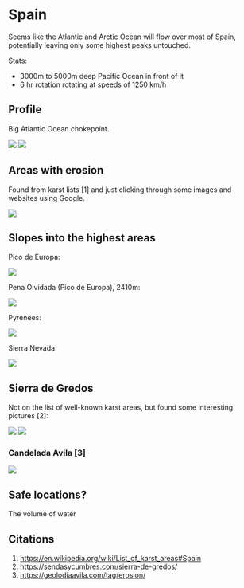 # Spain

Seems like the Atlantic and Arctic Ocean will flow over most of Spain, potentially leaving only some highest peaks untouched.

Stats:
- 3000m to 5000m deep Pacific Ocean in front of it
- 6 hr rotation rotating at speeds of 1250 km/h

## Profile

Big Atlantic Ocean chokepoint.

![](img/profile.jpg)
![](img/profile2.png)

## Areas with erosion

Found from karst lists [1] and just clicking through some images and websites using Google.

![](img/erosion.jpg)

## Slopes into the highest areas

Pico de Europa:

![](img/elevation.png)

Pena Olvidada (Pico de Europa), 2410m:

![](img/pico-europa.jpg)

Pyrenees:

![](img/elevation2.png)

Sierra Nevada:

![](img/elevation3.png)

## Sierra de Gredos

Not on the list of well-known karst areas, but found some interesting pictures [2]:

![](img/los-galayos-sierra-de-gredos.jpg)
![](img/sierra-de-gredos.webp)

### Candelada Avila [3]

![](img/candelada-avila.webp)

## Safe locations?

The volume of water

## Citations

1. https://en.wikipedia.org/wiki/List_of_karst_areas#Spain
2. https://sendasycumbres.com/sierra-de-gredos/
3. https://geolodiaavila.com/tag/erosion/